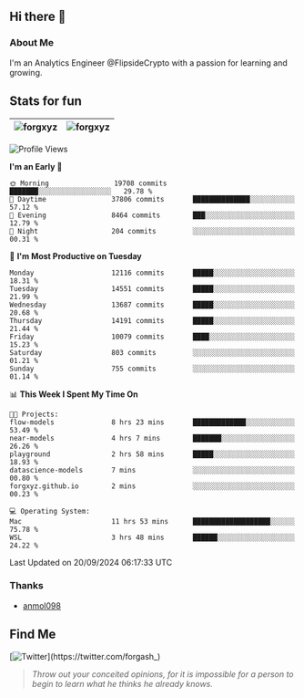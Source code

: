## Hi there 👋

### About Me

I'm an Analytics Engineer @FlipsideCrypto with a passion for learning and growing.
  
## Stats for fun

| <img align="center" src="https://github-readme-streak-stats.herokuapp.com/?user=forgxyz&theme=tokyonight" alt="forgxyz" /> | <img align="center" src="https://github-readme-stats.vercel.app/api?username=forgxyz&theme=tokyonight&show_icons=true" alt="forgxyz" /> |
| ------------- |------------- |


<!--START_SECTION:waka-->
![Profile Views](http://img.shields.io/badge/Profile%20Views-0-blue)

**I'm an Early 🐤** 

```text
🌞 Morning                19708 commits       ███████░░░░░░░░░░░░░░░░░░   29.78 % 
🌆 Daytime                37806 commits       ██████████████░░░░░░░░░░░   57.12 % 
🌃 Evening                8464 commits        ███░░░░░░░░░░░░░░░░░░░░░░   12.79 % 
🌙 Night                  204 commits         ░░░░░░░░░░░░░░░░░░░░░░░░░   00.31 % 
```
📅 **I'm Most Productive on Tuesday** 

```text
Monday                   12116 commits       █████░░░░░░░░░░░░░░░░░░░░   18.31 % 
Tuesday                  14551 commits       █████░░░░░░░░░░░░░░░░░░░░   21.99 % 
Wednesday                13687 commits       █████░░░░░░░░░░░░░░░░░░░░   20.68 % 
Thursday                 14191 commits       █████░░░░░░░░░░░░░░░░░░░░   21.44 % 
Friday                   10079 commits       ████░░░░░░░░░░░░░░░░░░░░░   15.23 % 
Saturday                 803 commits         ░░░░░░░░░░░░░░░░░░░░░░░░░   01.21 % 
Sunday                   755 commits         ░░░░░░░░░░░░░░░░░░░░░░░░░   01.14 % 
```


📊 **This Week I Spent My Time On** 

```text
🐱‍💻 Projects: 
flow-models              8 hrs 23 mins       █████████████░░░░░░░░░░░░   53.49 % 
near-models              4 hrs 7 mins        ███████░░░░░░░░░░░░░░░░░░   26.26 % 
playground               2 hrs 58 mins       █████░░░░░░░░░░░░░░░░░░░░   18.93 % 
datascience-models       7 mins              ░░░░░░░░░░░░░░░░░░░░░░░░░   00.80 % 
forgxyz.github.io        2 mins              ░░░░░░░░░░░░░░░░░░░░░░░░░   00.23 % 

💻 Operating System: 
Mac                      11 hrs 53 mins      ███████████████████░░░░░░   75.78 % 
WSL                      3 hrs 48 mins       ██████░░░░░░░░░░░░░░░░░░░   24.22 % 
```


 Last Updated on 20/09/2024 06:17:33 UTC
<!--END_SECTION:waka-->

### Thanks
 - [anmol098](https://github.com/anmol098/waka-readme-stats/)
  
## Find Me
[![Twitter](https://img.shields.io/twitter/url/https/twitter.com/forgash_.svg?style=social&label=Follow%20%40forgash_)](https://twitter.com/forgash_)


> *Throw out your conceited opinions, for it is impossible for a person to begin to learn what he thinks he already knows.* 
